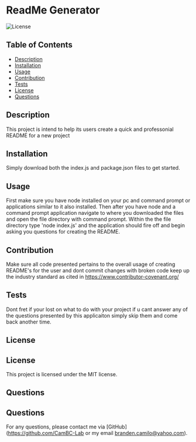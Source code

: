 
# ReadMe Generator

![License](https://img.shields.io/badge/License-MIT-blue.svg)

## Table of Contents
- [Description](#description)
- [Installation](#installation)
- [Usage](#usage)
- [Contribution](#contribution)
- [Tests](#tests)
- [License](#license)
- [Questions](#questions)

## Description
This project is intend to help its users create a quick and professonial README for a new project

## Installation
Simply download both the index.js and package.json files to get started.

## Usage
First make sure you have node installed on your pc and command prompt or applications similar to it also installed. Then after you have node and a command prompt application navigate to where you downloaded the files and open the file directory with command prompt. Within the the file directory type 'node index.js' and the application should fire off and begin asking you questions for creating the README.

## Contribution
Make sure all code presented pertains to the overall usage of creating README's for the user and dont commit changes with broken code keep up the industry standard as cited in https://www.contributor-covenant.org/

## Tests
Dont fret if your lost on what to do with your project if u cant answer any of the questions presented by this applicaiton simply skip them and come back another time.

## License
## License
This project is licensed under the MIT license.

## Questions
## Questions
For any questions, please contact me via [GitHub](https://github.com/CamBC-Lab or my email branden.camilo@yahoo.com).
   